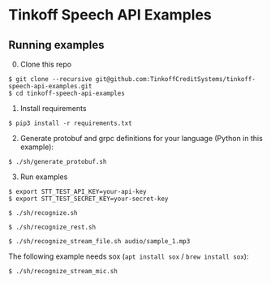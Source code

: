 # Tinkoff Speech API Examples

## Running examples

0. Clone this repo

```
$ git clone --recursive git@github.com:TinkoffCreditSystems/tinkoff-speech-api-examples.git
$ cd tinkoff-speech-api-examples
```

1. Install requirements

```
$ pip3 install -r requirements.txt
```

2. Generate protobuf and grpc definitions for your language (Python in this example):

```
$ ./sh/generate_protobuf.sh
```

3. Run examples
```
$ export STT_TEST_API_KEY=your-api-key
$ export STT_TEST_SECRET_KEY=your-secret-key
```

```
$ ./sh/recognize.sh
```

```
$ ./sh/recognize_rest.sh
```

```
$ ./sh/recognize_stream_file.sh audio/sample_1.mp3
```

The following example needs sox (`apt install sox` / `brew install sox`):

```
$ ./sh/recognize_stream_mic.sh
```
